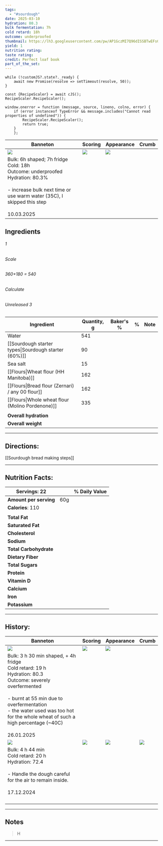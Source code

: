 ```yaml
---
tags:
  - "#sourdough"
date: 2025-03-10
hydration: 80.3
bulk fermentation: 7h
cold retard: 18h
outcome: underproofed
thumbnail: https://lh3.googleusercontent.com/pw/AP1GczMI7Q96dISSBTwEFsGJFK2SedTvllnxQuKFBgq6uVh8VfhwhFER57yWBHsijdl2On46nKUUSDpIV9nxM9AWYymsjVqu3mg1kkbaGsklTuq2mxLAm_96rL5RCjv8Fb7IgwmAxvJmdedGRobyy7aR5bki=w1145-h858-s-no-gm?authuser=0
yield: 1
nutrition rating: 
taste rating: 
credit: Perfect loaf book
part_of_the_set:
---
```

```dataviewjs
while (!customJS?.state?._ready) { 
	await new Promise(resolve => setTimeout(resolve, 50)); 
} 

const {RecipeScaler} = await cJS();
RecipeScaler.RecipeScaler();

window.onerror = function (message, source, lineno, colno, error) {
	if (error instanceof TypeError && message.includes("Cannot read properties of undefined")) {
		RecipeScaler.RecipeScaler();
		return true;
	}
    };
```

| Banneton                                                                                                                                                                                                                             | Scoring                                                                                                                                                                                                                             | Appearance                                                                                                                                                                                                                           | Crumb |
| ------------------------------------------------------------------------------------------------------------------------------------------------------------------------------------------------------------------------------------ | ----------------------------------------------------------------------------------------------------------------------------------------------------------------------------------------------------------------------------------- | ------------------------------------------------------------------------------------------------------------------------------------------------------------------------------------------------------------------------------------ | ----- |
| ![](https://lh3.googleusercontent.com/pw/AP1GczMpzTee6PnMw-p7myecS_FLaQYZMX4UboEIIgp4KQe9BPVR4xRmenM36ZMqP2IMyE-vo2_IWjaOp8no6UmlLwMizq6CNubsmtWk3V8DB_CZcLg6eiGy8sN52HW1EayOzl7eS8f57htC9Od5hQ8lkrvi=w1145-h858-s-no-gm?authuser=0) | ![](https://lh3.googleusercontent.com/pw/AP1GczMYUqQLRzFzxTeb9Noz3P9BgMSHv-BnHAJZZ9iv9zRAEcO1PbzHk-GeU4HCoLQf1JrD7oT-I5ygBJXG3H0T_WhxplU-hhicuWDZ922Hn5FcQWL5boI0yhK5vwOZ1X7Fws49UkSyET-Ux6_JEt6G1mMM=w643-h858-s-no-gm?authuser=0) | ![](https://lh3.googleusercontent.com/pw/AP1GczMI7Q96dISSBTwEFsGJFK2SedTvllnxQuKFBgq6uVh8VfhwhFER57yWBHsijdl2On46nKUUSDpIV9nxM9AWYymsjVqu3mg1kkbaGsklTuq2mxLAm_96rL5RCjv8Fb7IgwmAxvJmdedGRobyy7aR5bki=w1145-h858-s-no-gm?authuser=0) |       |
| Bulk: 6h shaped; 7h fridge<br>Cold: 18h<br>Outcome: underproofed<br>Hydration: 80.3%<br><br>- increase bulk next time or use warm water (35C), I skipped this step<br><br>10.03.2025                                                 |                                                                                                                                                                                                                                     |                                                                                                                                                                                                                                      |       |



## Ingredients

###### 1
###### Scale
###### 360+180 = 540
###### Calculate
###### Unreleased 3

| Ingredient                                           | Quantity, g | Baker's % | %   | Note |
| ---------------------------------------------------- | ----------- | --------- | --- | ---- |
| Water                                                | 541         |           |     |      |
| [[Sourdough starter types\|Sourdough starter (60%)]] | 90          |           |     |      |
| Sea salt                                             | 15          |           |     |      |
| [[Flours\|Wheat flour (HH Manitoba)]]                | 162         |           |     |      |
| [[Flours\|Bread flour (Zernari) / any 00 flour]]     | 162         |           |     |      |
| [[Flours\|Whole wheat flour (Molino Pordenone)]]     | 335         |           |     |      |
|                                                      |             |           |     |      |
| **Overall hydration**                                |             |           |     |      |
| **Overall weight**                                   |             |           |     |      |





---
## Directions:

[[Sourdough bread making steps]]

---
## Nutrition Facts:

| **Servings:** 22       |       | % Daily Value |
| ---------------------- | ----- | ------------- |
| **Amount per serving** | 60g   |               |
| **Calories**: 110      |       |               |
|                        |       |               |
| **Total Fat**          |       |               |
| **Saturated Fat**      |       |               |
| **Cholesterol**        |       |               |
| **Sodium**             |       |               |
| **Total Carbohydrate** |       |               |
| **Dietary Fiber**      |       |               |
| **Total Sugars**       |       |               |
| **Protein**            |       |               |
| **Vitamin D**          |       |               |
| **Calcium**            |       |               |
| **Iron**               |       |               |
| **Potassium**          |       |               |

---
## History:

| Banneton                                                                                                                                                                                                                                                                | Scoring                                                                                                                                                                                                                              | Appearance                                                                                                                                                                                                                           | Crumb                                                                                                                                                                                                                               |
| ----------------------------------------------------------------------------------------------------------------------------------------------------------------------------------------------------------------------------------------------------------------------- | ------------------------------------------------------------------------------------------------------------------------------------------------------------------------------------------------------------------------------------ | ------------------------------------------------------------------------------------------------------------------------------------------------------------------------------------------------------------------------------------ | ----------------------------------------------------------------------------------------------------------------------------------------------------------------------------------------------------------------------------------- |
| ![](https://lh3.googleusercontent.com/pw/AP1GczPt8lVhaHA_M8vuDB7rBkbSQcpv36tMcOzzW1cZtnp1EFUBR3g2wn8TkHBAVvc-mXzXjVfvOQBfZyEgYtv9T18aSht-S0xukCBcp6f7WURjo21ZsWaBaeuAeVzzuKtmFg7FbCfecXJ1xQZ7sPfe6RIs=w1280-h843-s-no-gm?authuser=0)                                    | ![](https://lh3.googleusercontent.com/pw/AP1GczPUjOovh_dzTuwZJzYQtF-w9puqOQ6ACPokhm6autD600D0yHFGG3fgCh7zfU7nq0RuMaeIF_HTG8jwnmYDtetkPjLO1pqhnSoBayRvSk45mQdSQi1aWlnqSNgod0PUtKgn4SnGjpv_8FSUtV2WDr5c=w779-h1039-s-no-gm?authuser=0) | ![](https://lh3.googleusercontent.com/pw/AP1GczNs4J8HDp-LHFmnU60c8zAEqg620LFnsSDzwyswR-GKPdLKYhT3D1LDsKdOW-pdz2ucK3SbNrEvrOlE42OIyx-1qdLtA8JitAeKLoHfAUol8DTR_akRzpYm1t8UFxbN0DNED8qzbckBZmgadOZdXhxj=w1280-h960-s-no-gm?authuser=0) |                                                                                                                                                                                                                                     |
| Bulk: 3 h 30 min shaped, + 4h fridge<br>Cold retard: 19 h<br>Hydration: 80.3<br>Outcome: severely overfermented<br><br>- burnt at 55 min due to overfermentation<br>- the water used was too hot for the whole wheat of such a high percentage (~40C)<br><br>26.01.2025 |                                                                                                                                                                                                                                      |                                                                                                                                                                                                                                      |                                                                                                                                                                                                                                     |
| ![](https://lh3.googleusercontent.com/pw/AP1GczO9oqiHZSD-3OtRyzpvKVNREIv0rB4qVdGb5BNM5O6EZSkDvehDb_0QNXbp_uaSjwEzCyuFznGGBZ8ld3dGcFRR7Wy0EQrDlWCtc1p_GEeQCbr01GDitJezRBwS1PVhU6Ph_BgpdC8VSTos6QOU9CWT=w720-h858-s-no-gm?authuser=0)                                     | ![](https://lh3.googleusercontent.com/pw/AP1GczMQTIljYUUDrdDGS4-QQoB5Veg7ZUvwX6i1XQNbdy3nQVrgkwvpcVFue5vvcuXgmcf6V-gi2K6uxxLhjFCvVl_DmrABbH89feNPDb4JpCHgyLAcgRGzyAVA5aF4j0y-mq4BarPzr9ka_x_06ZhnlOrN=w1145-h858-s-no-gm?authuser=0) | ![](https://lh3.googleusercontent.com/pw/AP1GczO5qfPLjdkkyI91R_sUYzbyu9kyKxLTabl-xj_r6MMNIfJ0vMWU8IT8UFXZbpTuVQYmNTdGJ51ZQD5tbV0XtpYQ9W0mZFqU9MfgYneIEWIp4YA3U1EtyrrWJT8n9iEpvR2Z88vYFgdloAPRRoCsvmnd=w1145-h858-s-no-gm?authuser=0) | ![](https://lh3.googleusercontent.com/pw/AP1GczO3H6o8zjdDP8Iuh1q2ZDsBGZBSF6wtR2_OUqDVeCDErJldBIMX3rpL7CP90gLS3gmpTKAwHSoga7rnTyTaISahkDWMwNe1fxxcL0_xw3FeWyiKtHyRt6O1v9b6OhcgxU-YQZyr5-Smztaq47APM0to=w643-h858-s-no-gm?authuser=0) |
| Bulk: 4 h 44 min<br>Cold retard: 20 h<br>Hydration: 72.4<br><br>- Handle the dough careful for the air to remain inside.<br><br>17.12.2024                                                                                                                              |                                                                                                                                                                                                                                      |                                                                                                                                                                                                                                      |                                                                                                                                                                                                                                     |
|                                                                                                                                                                                                                                                                         |                                                                                                                                                                                                                                      |                                                                                                                                                                                                                                      |                                                                                                                                                                                                                                     |
|                                                                                                                                                                                                                                                                         |                                                                                                                                                                                                                                      |                                                                                                                                                                                                                                      |                                                                                                                                                                                                                                     |
|                                                                                                                                                                                                                                                                         |                                                                                                                                                                                                                                      |                                                                                                                                                                                                                                      |                                                                                                                                                                                                                                     |
|                                                                                                                                                                                                                                                                         |                                                                                                                                                                                                                                      |                                                                                                                                                                                                                                      |                                                                                                                                                                                                                                     |

---
## Notes

> H

---



